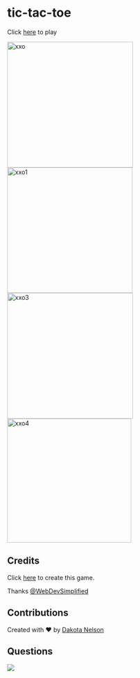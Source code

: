 # tic-tac-toe

Click [here](https://kotalilyy.github.io/tic-tac-toe/) to play

<img width="290" alt="xxo" src="https://user-images.githubusercontent.com/77229281/129717471-b6223919-5539-44e7-badc-85016143cfd8.png">

<img width="289" alt="xxo1" src="https://user-images.githubusercontent.com/77229281/129717507-38d954fd-e181-43de-b65d-aabc978edf40.png">

<img width="290" alt="xxo3" src="https://user-images.githubusercontent.com/77229281/129717534-a2ecb413-6c0a-404b-b964-269c56ef9b94.png">

<img width="286" alt="xxo4" src="https://user-images.githubusercontent.com/77229281/129717544-606b278f-7c76-4b28-be14-38df5b3df972.png">

## Credits

Click [here](https://www.youtube.com/watch?v=Y-GkMjUZsmM) to create this game.

Thanks [@WebDevSimplified](https://github.com/WebDevSimplified/JavaScript-Tic-Tac-Toe)

## Contributions

Created with ❤️ by [Dakota Nelson](https://github.com/kotalilyy)

## Questions

<a href="mailto:kotalilyy@gmail.com?"><img src="https://img.shields.io/badge/gmail-%23DD0031.svg?&style=for-the-badge&logo=gmail&logoColor=white"/></a>
